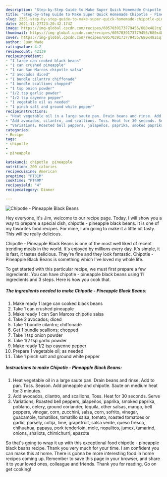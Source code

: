 ```yaml
---
description: "Step-by-Step Guide to Make Super Quick Homemade Chipotle - Pineapple Black Beans"
title: "Step-by-Step Guide to Make Super Quick Homemade Chipotle - Pineapple Black Beans"
slug: 2351-step-by-step-guide-to-make-super-quick-homemade-chipotle-pineapple-black-beans
date: 2021-11-27T23:20:42.174Z
image: https://img-global.cpcdn.com/recipes/6057039173779456/680x482cq70/chipotle-pineapple-black-beans-recipe-main-photo.jpg
thumbnail: https://img-global.cpcdn.com/recipes/6057039173779456/680x482cq70/chipotle-pineapple-black-beans-recipe-main-photo.jpg
cover: https://img-global.cpcdn.com/recipes/6057039173779456/680x482cq70/chipotle-pineapple-black-beans-recipe-main-photo.jpg
author: Juan Wade
ratingvalue: 4.2
reviewcount: 42139
recipeingredient:
- "1 large can cooked black beans"
- "1 can crushed pineapple"
- "1 can San Marcos chipotle salsa"
- "2 avocados diced"
- "1 bundle cilantro chiffonade"
- "1 bundle scallions chopped"
- "1 tsp onion powder"
- "1/2 tsp garlic powder"
- "1/2 tsp cayenne pepper"
- "1 vegetable oil as needed"
- "1 pinch salt and ground white pepper"
recipeinstructions:
- "Heat vegetable oil in a large saute pan. Drain beans and rinse. Add to pan. Toss. Season. Add pineapple and chipotle. Saute on medium heat for 3 minutes."
- "Add avocados, cilantro, and scallions. Toss. Heat for 30 seconds. Serve"
- "Variations; Roasted bell peppers, jalapeños, paprika, smoked paprika, poblano, celery, ground coriander, tequila, other salsas, mango, bell peppers, vinegar, corn, zucchini, salsa, corn, sofrito, vinegar, guacamole, tomatillos, tomatillo salsa, tomato, roasted tomatoes or garlic, parsely, cotija, lime, grapefruit, salsa verde, queso fresco, chihuahua, papaya, pork tenderloin, mole, nopalitos, jumex, tamarind, onions, shallots, chimichurri, epazote"
categories:
- Recipe
tags:
- chipotle
- 
- pineapple

katakunci: chipotle  pineapple 
nutrition: 200 calories
recipecuisine: American
preptime: "PT31M"
cooktime: "PT49M"
recipeyield: "4"
recipecategory: Dinner

---
```



![Chipotle - Pineapple Black Beans](https://img-global.cpcdn.com/recipes/6057039173779456/680x482cq70/chipotle-pineapple-black-beans-recipe-main-photo.jpg)

Hey everyone, it's Jim, welcome to our recipe page. Today, I will show you a way to prepare a special dish, chipotle - pineapple black beans. It is one of my favorites food recipes. For mine, I am going to make it a little bit tasty. This will be really delicious.

Chipotle - Pineapple Black Beans is one of the most well liked of recent trending meals in the world. It's enjoyed by millions every day. It's simple, it is fast, it tastes delicious. They're fine and they look fantastic. Chipotle - Pineapple Black Beans is something which I've loved my whole life.




To get started with this particular recipe, we must first prepare a few ingredients. You can have chipotle - pineapple black beans using 11 ingredients and 3 steps. Here is how you cook that.

<!--inarticleads1-->

##### The ingredients needed to make Chipotle - Pineapple Black Beans:

1. Make ready 1 large can cooked black beans
1. Take 1 can crushed pineapple
1. Make ready 1 can San Marcos chipotle salsa
1. Take 2 avocados; diced
1. Take 1 bundle cilantro; chiffonade
1. Get 1 bundle scallions; chopped
1. Take 1 tsp onion powder
1. Take 1/2 tsp garlic powder
1. Make ready 1/2 tsp cayenne pepper
1. Prepare 1 vegetable oil; as needed
1. Take 1 pinch salt and ground white pepper




<!--inarticleads2-->

##### Instructions to make Chipotle - Pineapple Black Beans:

1. Heat vegetable oil in a large saute pan. Drain beans and rinse. Add to pan. Toss. Season. Add pineapple and chipotle. Saute on medium heat for 3 minutes.
1. Add avocados, cilantro, and scallions. Toss. Heat for 30 seconds. Serve
1. Variations; Roasted bell peppers, jalapeños, paprika, smoked paprika, poblano, celery, ground coriander, tequila, other salsas, mango, bell peppers, vinegar, corn, zucchini, salsa, corn, sofrito, vinegar, guacamole, tomatillos, tomatillo salsa, tomato, roasted tomatoes or garlic, parsely, cotija, lime, grapefruit, salsa verde, queso fresco, chihuahua, papaya, pork tenderloin, mole, nopalitos, jumex, tamarind, onions, shallots, chimichurri, epazote




So that's going to wrap it up with this exceptional food chipotle - pineapple black beans recipe. Thank you very much for your time. I am confident you can make this at home. There is gonna be more interesting food in home recipes coming up. Remember to save this page in your browser, and share it to your loved ones, colleague and friends. Thank you for reading. Go on get cooking!
